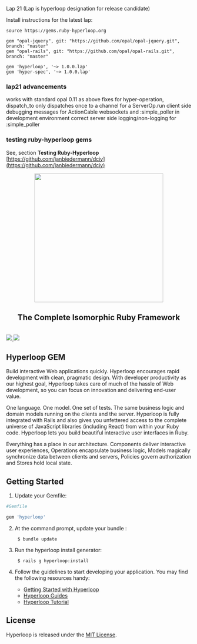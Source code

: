 Lap 21  (Lap is hyperloop designation for release candidate)

Install instructions for the latest lap:
```
source https://gems.ruby-hyperloop.org

gem "opal-jquery", git: "https://github.com/opal/opal-jquery.git", branch: "master"
gem "opal-rails", git: "https://github.com/opal/opal-rails.git", branch: "master"

gem 'hyperloop', '~> 1.0.0.lap'
gem 'hyper-spec', '~> 1.0.0.lap'
```
### lap21 advancements
works with standard opal 0.11 as above
fixes for hyper-operation, dispatch_to only dispatches once to a channel for a ServerOp.run
client side debugging messages for ActionCable websockets and :simple_poller in development environment
correct server side logging/non-logging for :simple_poller 

### testing ruby-hyperloop gems
See, section **Testing Ruby-Hyperloop**
[https://github.com/janbiedermann/dciy](https://github.com/janbiedermann/dciy)


<div class="githubhyperloopheader">

<p align="center">

<a href="http://ruby-hyperloop.io/" alt="Hyperloop" title="Hyperloop">
<img width="350px" src="http://ruby-hyperloop.io/images/hyperloop-github-logo.png">
</a>

</p>

<h2 align="center">The Complete Isomorphic Ruby Framework</h2>

<br>

<a href="http://ruby-hyperloop.io/" alt="Hyperloop" title="Hyperloop">
<img src="http://ruby-hyperloop.io/images/githubhyperloopbadge.png">
</a>

<a href="https://gitter.im/ruby-hyperloop/chat" alt="Gitter chat" title="Gitter chat">
<img src="http://ruby-hyperloop.io/images/githubgitterbadge.png">
</a>

</div>

## Hyperloop GEM

Build interactive Web applications quickly. Hyperloop encourages rapid development with clean, pragmatic design. With developer productivity as our highest goal, Hyperloop takes care of much of the hassle of Web development, so you can focus on innovation and delivering end-user value.

One language. One model. One set of tests. The same business logic and domain models running on the clients and the server. Hyperloop is fully integrated with Rails and also gives you unfettered access to the complete universe of JavaScript libraries (including React) from within your Ruby code. Hyperloop lets you build beautiful interactive user interfaces in Ruby.

Everything has a place in our architecture. Components deliver interactive user experiences, Operations encapsulate business logic, Models magically synchronize data between clients and servers, Policies govern authorization and Stores hold local state. 

## Getting Started

1. Update your Gemfile:
        
```ruby
#Gemfile

gem 'hyperloop'
```

2. At the command prompt, update your bundle :

        $ bundle update

3. Run the hyperloop install generator:

        $ rails g hyperloop:install

4. Follow the guidelines to start developing your application. You may find
   the following resources handy:
    * [Getting Started with Hyperloop](http://ruby-hyperloop.io/start)
    * [Hyperloop Guides](http://ruby-hyperloop.io/docs/architecture)
    * [Hyperloop Tutorial](http://ruby-hyperloop.io/tutorials)


## License

Hyperloop is released under the [MIT License](http://www.opensource.org/licenses/MIT).

